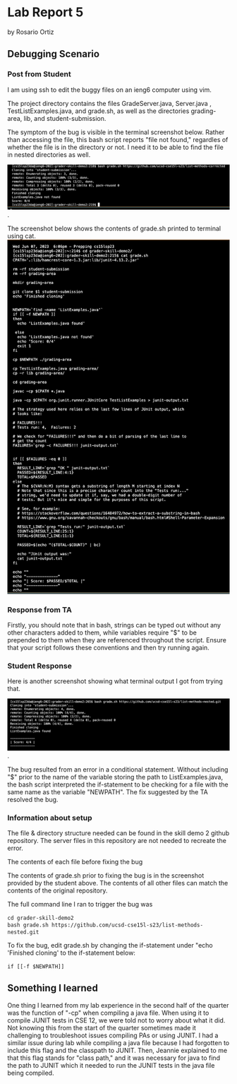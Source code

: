 # Lab Report 5
by Rosario Ortiz

## Debugging Scenario

### Post from Student
I am using ssh to edit the buggy files on an ieng6 computer using vim. 

The project directory contains the files GradeServer.java, Server.java , TestListExamples.java, and grade.sh, as well as the directories grading-area,  lib, and student-submission. 

The symptom of the bug is visible in the terminal screenshot below. Rather than accessing the file, this bash script reports "file not found," regardles of whether the file is in the directory or not. I need it to be able to find the file in nested directories as well.  

![Image](images/Screenshot%202023-06-07%20at%206.18.11%20PM.png).  

The screenshot below shows the contents of grade.sh printed to terminal using cat. 
![Image](images/catContents.png)



### Response from TA 
Firstly, you should note that in bash, strings can be typed out without any other characters added to them, while variables require "$" to be prepended to them when they are referenced throughout the script. Ensure that your script follows these conventions and then try running again. 

### Student Response
Here is another screenshot showing what terminal output I got from trying that. 

![Image](images/terminalSS.png). 


The bug resulted from an error in a conditional statement. Without including "$" prior to the name of the variable storing the path to ListExamples.java, the bash script interpreted the if-statement to be checking for a file with the same name as the variable "NEWPATH". The fix suggested by the TA resolved the bug. 

### Information about setup

The file & directory structure needed can be found in the skill demo 2 github repository. The server files in this repository are not needed to recreate the error. 

The contents of each file before fixing the bug

The contents of grade.sh prior to fixing the bug is in the screenshot provided by the student above. The contents of all other files can match the contents of the original repository. 

The full command line I ran to trigger the bug was 
```
cd grader-skill-demo2
bash grade.sh https://github.com/ucsd-cse15l-s23/list-methods-nested.git
```

To fix the bug, edit grade.sh by changing the if-statement under "echo 'Finished cloning' to the if-statement below:

```
if [[-f $NEWPATH]]
```


## Something I learned 

One thing I learned from my lab experience in the second half of the quarter was the function of "-cp" when compiling a java file. When using it to compile JUNIT tests in CSE 12, we were told not to worry about what it did. Not knowing this from the start of the quarter sometimes made it challenging to troubleshoot issues compiling PAs or using JUNIT. I had a similar issue during lab while compiling a java file because I had forgotten to include this flag and the classpath to JUNIT. Then, Jeannie explained to me that this flag stands for "class path," and it was necessary for java to find the path to JUNIT which it needed to run the JUNIT tests in the java file being compiled. 
